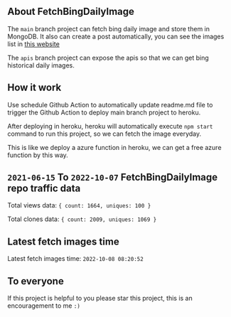 ## About FetchBingDailyImage

The `main` branch project can fetch bing daily image and store them in MongoDB.
It also can create a post automatically, you can see the images list in [this website](https://oursalbum.netlify.app)

The `apis` branch project can expose the apis so that we can get bing historical daily images.

## How it work

Use schedule Github Action to automatically update readme.md file to trigger the Github Action to deploy main branch project to heroku.

After deploying in heroku, heroku will automatically execute `npm start` command to run this project, so we can fetch the image everyday.

This is like we deploy a azure function in heroku, we can get a free azure function by this way.

## `2021-06-15` To `2022-10-07` FetchBingDailyImage repo traffic data

Total views data: `{ count: 1664, uniques: 100 }`

Total clones data: `{ count: 2009, uniques: 1069 }`

## Latest fetch images time

Latest fetch images time: `2022-10-08 08:20:52`

## To everyone

If this project is helpful to you please star this project, this is an encouragement to me `:)`



